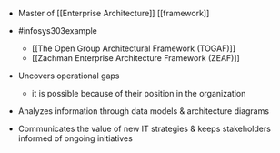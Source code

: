 - Master of [[Enterprise Architecture]] [[framework]] 
- #infosys303example 
	- [[The Open Group Architectural Framework (TOGAF)]]
	- [[Zachman Enterprise Architecture Framework (ZEAF)]]

- Uncovers operational gaps
	- it is possible because of their position in the organization
- Analyzes information through data models & architecture diagrams
- Communicates the value of new IT strategies & keeps stakeholders informed of ongoing initiatives